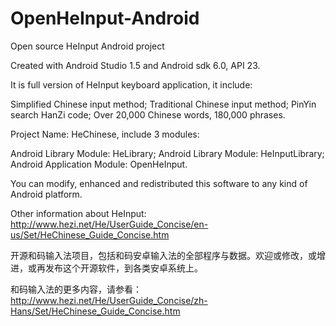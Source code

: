 # OpenHeInput-Android

Open source HeInput Android project

Created with Android Studio 1.5 and Android sdk 6.0, API 23.

It is full version of HeInput keyboard application, it include:

Simplified Chinese input method; Traditional Chinese input method; PinYin search HanZi code; Over 20,000 Chinese words, 180,000 phrases.

Project Name: HeChinese, include 3 modules:

Android Library Module: HeLibrary; Android Library Module: HeInputLibrary; Android Application Module: OpenHeInput. 

You can modify, enhanced and redistributed this software to any kind of Android platform.

Other information about HeInput: http://www.hezi.net/He/UserGuide_Concise/en-us/Set/HeChinese_Guide_Concise.htm

开源和码输入法项目，包括和码安卓输入法的全部程序与数据。欢迎或修改，或增进，或再发布这个开源软件，到各类安卓系统上。 

和码输入法的更多内容，请参看： http://www.hezi.net/He/UserGuide_Concise/zh-Hans/Set/HeChinese_Guide_Concise.htm
